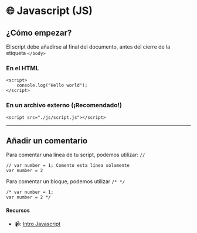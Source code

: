 # 🌐 Javascript (JS)

## ¿Cómo empezar?
El script debe añadirse al final del documento, antes del cierre de la etiqueta `</body>`

### En el HTML
```
<script>
    console.log("Hello world");
</script>
```

### En un archivo externo (¡Recomendado!)
```
<script src="./js/script.js"></script>
```
---
## Añadir un comentario
Para comentar una línea de tu script, podemos utilizar: `//`
```
// var number = 1; Comento esta línea solamente
var number = 2
```

Para comentar un bloque, podemos utilizar `/* */`
```
/* var number = 1;
var number = 2 */
```

#### Recursos

- 📹: [Intro Javascript](https://youtu.be/EkzWP11zQ1w)
